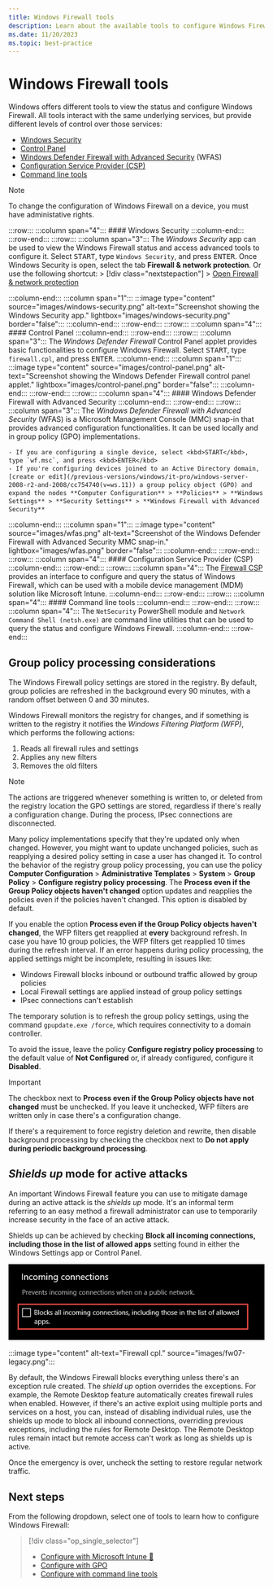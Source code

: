 ```yaml
---
title: Windows Firewall tools
description: Learn about the available tools to configure Windows Firewall and firewall rules.
ms.date: 11/20/2023
ms.topic: best-practice
---
```


# Windows Firewall tools

Windows offers different tools to view the status and configure Windows Firewall. All tools interact with the same underlying services, but provide different levels of control over those services:

- [Windows Security](#windows-security)
- [Control Panel](#control-panel)
- [Windows Defender Firewall with Advanced Security](#windows-defender-firewall-with-advanced-security) (WFAS)
- [Configuration Service Provider (CSP)](#configuration-service-provider-csp)
- [Command line tools](#command-line-tools)

> [!NOTE]
> To change the configuration of Windows Firewall on a device, you must have administative rights.

:::row:::
  :::column span="4":::
    #### Windows Security
  :::column-end:::
:::row-end:::
:::row:::
  :::column span="3":::
    The *Windows Security* app can be used to view the Windows Firewall status and access advanced tools to configure it. Select <kbd>START</kbd>, type `Windows Security`, and press <kbd>ENTER</kbd>. Once Windows Security is open, select the tab **Firewall & network protection**. Or use the following shortcut:
    > [!div class="nextstepaction"]
    > [Open Firewall & network protection][SEC-1]

  :::column-end:::
  :::column span="1":::
    :::image type="content" source="images/windows-security.png" alt-text="Screenshot showing the Windows Security app." lightbox="images/windows-security.png" border="false":::
  :::column-end:::
:::row-end:::
:::row:::
  :::column span="4":::
    #### Control Panel
  :::column-end:::
:::row-end:::
:::row:::
  :::column span="3":::
    The *Windows Defender Firewall* Control Panel applet provides basic functionalities to configure Windows Firewall. Select <kbd>START</kbd>, type `firewall.cpl`, and press <kbd>ENTER</kbd>.
  :::column-end:::
  :::column span="1":::
    :::image type="content" source="images/control-panel.png" alt-text="Screenshot showing the Windows Defender Firewall control panel applet." lightbox="images/control-panel.png" border="false":::
  :::column-end:::
:::row-end:::
:::row:::
  :::column span="4":::
    #### Windows Defender Firewall with Advanced Security
  :::column-end:::
:::row-end:::
:::row:::
  :::column span="3":::
    The *Windows Defender Firewall with Advanced Security* (WFAS) is a Microsoft Management Console (MMC) snap-in that provides advanced configuration functionalities. It can be used locally and in group policy (GPO) implementations.

    - If you are configuring a single device, select <kbd>START</kbd>, type `wf.msc`, and press <kbd>ENTER</kbd>
    - If you're configuring devices joined to an Active Directory domain, [create or edit](/previous-versions/windows/it-pro/windows-server-2008-r2-and-2008/cc754740(v=ws.11)) a group policy object (GPO) and expand the nodes **Computer Configuration** > **Policies** > **Windows Settings** > **Security Settings** > **Windows Firewall with Advanced Security**

  :::column-end:::
  :::column span="1":::
    :::image type="content" source="images/wfas.png" alt-text="Screenshot of the Windows Defender Firewall with Advanced Security MMC snap-in." lightbox="images/wfas.png" border="false":::
  :::column-end:::
:::row-end:::
:::row:::
  :::column span="4":::
    #### Configuration Service Provider (CSP)
  :::column-end:::
:::row-end:::
:::row:::
  :::column span="4":::
    The [Firewall CSP][CSP] provides an interface to configure and query the status of Windows Firewall, which can be used with a mobile device management (MDM) solution like Microsoft Intune.
  :::column-end:::
:::row-end:::
:::row:::
  :::column span="4":::
    #### Command line tools
  :::column-end:::
:::row-end:::
:::row:::
  :::column span="4":::
    The `NetSecurity` PowerShell module and `Network Command Shell (netsh.exe)` are command line utilities that can be used to query the status and configure Windows Firewall.
  :::column-end:::
:::row-end:::

## Group policy processing considerations

The Windows Firewall policy settings are stored in the registry. By default, group policies are refreshed in the background every 90 minutes, with a random offset between 0 and 30 minutes.

Windows Firewall monitors the registry for changes, and if something is written to the registry it notifies the *Windows Filtering Platform (WFP)*, which performs the following actions:

1. Reads all firewall rules and settings
1. Applies any new filters
1. Removes the old filters

> [!NOTE]
> The actions are triggered whenever something is written to, or deleted from the registry location the GPO settings are stored, regardless if there's really a configuration change. During the process, IPsec connections are disconnected.

Many policy implementations specify that they're updated only when changed. However, you might want to update unchanged policies, such as reapplying a desired policy setting in case a user has changed it. To control the behavior of the registry group policy processing, you can use the policy **Computer Configuration** > **Administrative Templates** > **System** > **Group Policy** > **Configure registry policy processing**. The **Process even if the Group Policy objects haven't changed** option updates and reapplies the policies even if the policies haven't changed. This option is disabled by default.

If you enable the option **Process even if the Group Policy objects haven't changed**, the WFP filters get reapplied at **every** background refresh. In case you have 10 group policies, the WFP filters get reapplied 10 times during the refresh interval. If an error happens during policy processing, the applied settings might be incomplete, resulting in issues like:

- Windows Firewall blocks inbound or outbound traffic allowed by group policies
- Local Firewall settings are applied instead of group policy settings
- IPsec connections can't establish

The temporary solution is to refresh the group policy settings, using the command `gpupdate.exe /force`, which requires connectivity to a domain controller.

To avoid the issue, leave the policy **Configure registry policy processing** to the default value of **Not Configured** or, if already configured, configure it **Disabled**.

> [!IMPORTANT]
> The checkbox next to **Process even if the Group Policy objects have not changed** must be unchecked. If you leave it unchecked, WFP filters are written only in case there's a configuration change.
>
> If there's a requirement to force registry deletion and rewrite, then disable background processing by checking the checkbox next to **Do not apply during periodic background processing**.

## *Shields up* mode for active attacks

An important Windows Firewall feature you can use to mitigate damage during an active attack is the *shields up* mode. It's an informal term referring to an easy method a firewall administrator can use to temporarily increase security in the face of an active attack.

Shields up can be achieved by checking **Block all incoming connections, including those in the list of allowed apps** setting found in either the Windows Settings app or Control Panel.

![Incoming connections.](images/fw06-block.png)

:::image type="content" alt-text="Firewall cpl." source="images/fw07-legacy.png":::

By default, the Windows Firewall blocks everything unless there's an exception rule created. The *shield up* option overrides the exceptions. For example, the Remote Desktop feature automatically creates firewall rules when enabled. However, if there's an active exploit using multiple ports and services on a host, you can, instead of disabling individual rules, use the shields up mode to block all inbound connections, overriding previous exceptions, including the rules for Remote Desktop. The Remote Desktop rules remain intact but remote access can't work as long as shields up is active.

Once the emergency is over, uncheck the setting to restore regular network traffic.

## Next steps

From the following dropdown, select one of tools to learn how to configure Windows Firewall:

> [!div class="op_single_selector"]
>
> - [Configure with Microsoft Intune 🔗][INT-1]
> - [Configure with GPO](configure.md)
> - [Configure with command line tools](configure-with-command-line.md)

<!--links-->

[SEC-1]: windowsdefender://network/
[CSP]: /windows/client-management/mdm/firewall-csp
[INT-1]: /mem/intune/protect/endpoint-security-firewall-policy

